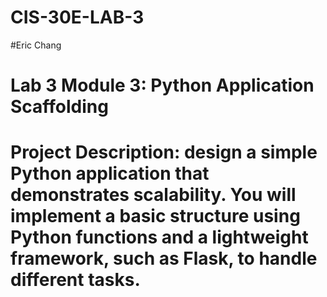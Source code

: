 # CIS-30E-LAB-3
#Eric Chang
# Lab 3 Module 3: Python Application Scaffolding
# Project Description: design a simple Python application that demonstrates scalability. You will implement a basic structure using Python functions and a lightweight framework, such as Flask, to handle different tasks.
